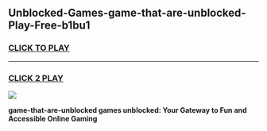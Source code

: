 
## Unblocked-Games-game-that-are-unblocked-Play-Free-b1bu1
<h3>
<a href="https://premium76.site?title=game-that-are-unblocked&ref=19M">CLICK TO PLAY</a></h3>
<hr>

<h3>
<a href="https://premium76.site?title=game-that-are-unblocked&ref=19M">CLICK 2 PLAY</a>
  
</h3>

<a href="https://premium76.site?title=game-that-are-unblocked&ref=19M"><img src="https://clearcache.store/games.png"></a>


**game-that-are-unblocked games unblocked: Your Gateway to Fun and Accessible Online Gaming**
